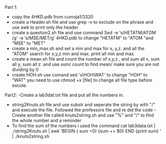 Part 1:
- copy the 4HKD.pdb from cumoja1/3320
- create a Header.sh file and use grep -v to exclude on the phrase and use awk to print only the header
- create a question2.sh file and use command Sed -e ‘s/HETATM/ATOM /g’ -e ‘s/MSE/MET/g’ 4HKD.pdb to change "HETATM" to "ATOM  "and "MSE" to "MET"
- create a min_max.sh and set a min and max for x, y,z. and all the "ATOM" search for x,y,z min and max. print all min and max.
- create a mean.sh file and count the number of x,y,z , and sum all x, sum all y, sum all z. and use sum/ count to find mean/ make sure you are not dividing by 0
- create HOH.sh use comand sed 's\HOH\WAT\' to change "HOH" to "WAT"
you  need to use chmod +x [file] to change all file type before excute.

Part2: 
-Create a lab3dat.txt file and put all the numbers in.
- string2Knuts.sh file  and use substr and seperate the  string by with "/" and execute the file. Followed the professors file and re did the code 
-Create another file called  knuts2string.sh and use "%" and "/" to find the whole number and a reminder 
- To find the sum of the numbers i used the command cat lab3data.txt | ./string2Knuts.sh | awk 'BEGIN { sum =0} {sum += $0} END {print sum} ' | ./knuts2string.sh


